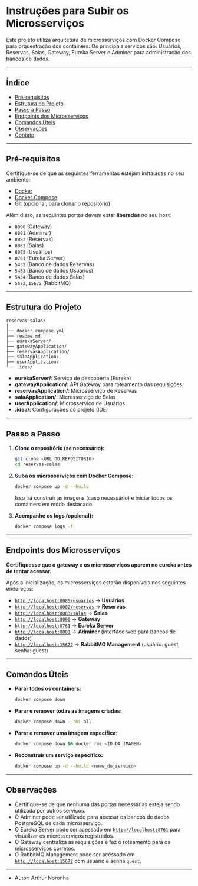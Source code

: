 # Instruções para Subir os Microsserviços

Este projeto utiliza arquitetura de microsserviços com Docker Compose para orquestração dos containers. Os principais serviços são: Usuários, Reservas, Salas, Gateway, Eureka Server e Adminer para administração dos bancos de dados.

---

## Índice

- [Pré-requisitos](#pré-requisitos)
- [Estrutura do Projeto](#estrutura-do-projeto)
- [Passo a Passo](#passo-a-passo)
- [Endpoints dos Microsserviços](#endpoints-dos-microsserviços)
- [Comandos Úteis](#comandos-úteis)
- [Observações](#observações)
- [Contato](#contato)

---

## Pré-requisitos

Certifique-se de que as seguintes ferramentas estejam instaladas no seu ambiente:

- [Docker](https://www.docker.com/get-started)
- [Docker Compose](https://docs.docker.com/compose/)
- Git (opcional, para clonar o repositório)

Além disso, as seguintes portas devem estar **liberadas** no seu host:

- `8090` (Gateway)
- `8081` (Adminer)
- `8082` (Reservas)
- `8083` (Salas)
- `8085` (Usuários)
- `8761` (Eureka Server)
- `5432` (Banco de dados Reservas)
- `5433` (Banco de dados Usuários)
- `5434` (Banco de dados Salas)
- `5672`, `15672` (RabbitMQ)

---

## Estrutura do Projeto

```
reservas-salas/
│
├── docker-compose.yml
├── readme.md
├── eurekaServer/
├── gatewayApplication/
├── reservasApplication/
├── salaApplication/
├── userApplication/
└── .idea/
```

- **eurekaServer/**: Serviço de descoberta (Eureka)
- **gatewayApplication/**: API Gateway para roteamento das requisições
- **reservasApplication/**: Microsserviço de Reservas
- **salaApplication/**: Microsserviço de Salas
- **userApplication/**: Microsserviço de Usuários
- **.idea/**: Configurações do projeto (IDE)

---

## Passo a Passo

1. **Clone o repositório (se necessário):**
   ```bash
   git clone <URL_DO_REPOSITORIO>
   cd reservas-salas
   ```

2. **Suba os microsserviços com Docker Compose:**
   ```bash
   docker compose up -d --build
   ```

   Isso irá construir as imagens (caso necessário) e iniciar todos os containers em modo destacado.

3. **Acompanhe os logs (opcional):**
   ```bash
   docker compose logs -f
   ```

---

## Endpoints dos Microsserviços

**Certifiquesse que o gateway e os microsserviços aparem no eureka antes de tentar acessar.**

Após a inicialização, os microsserviços estarão disponíveis nos seguintes endereços:

- [`http://localhost:8085/usuarios`](http://localhost:8085/usuarios/front) → **Usuários**
- [`http://localhost:8082/reservas`](http://localhost:8082/reservas/front) → **Reservas**
- [`http://localhost:8083/salas`](http://localhost:8083/salas/front) → **Salas**
- [`http://localhost:8090`](http://localhost:8090/(salas/reservas/usuarios)/front) → **Gateway**
- [`http://localhost:8761`](http://localhost:8761) → **Eureka Server**
- [`http://localhost:8081`](http://localhost:8081) → **Adminer** (interface web para bancos de dados)
- [`http://localhost:15672`](http://localhost:15672) → **RabbitMQ Management** (usuário: guest, senha: guest)

---

## Comandos Úteis

- **Parar todos os containers:**
  ```bash
  docker compose down
  ```

- **Parar e remover todas as imagens criadas:**
  ```bash
  docker compose down --rmi all
  ```

- **Parar e remover uma imagem específica:**
  ```bash
  docker compose down && docker rmi <ID_DA_IMAGEM>
  ```

- **Reconstruir um serviço específico:**
  ```bash
  docker compose up -d --build <nome_do_serviço>
  ```

---

## Observações

- Certifique-se de que nenhuma das portas necessárias esteja sendo utilizada por outros serviços.
- O Adminer pode ser utilizado para acessar os bancos de dados PostgreSQL de cada microsserviço.
- O Eureka Server pode ser acessado em [`http://localhost:8761`](http://localhost:8761) para visualizar os microsserviços registrados.
- O Gateway centraliza as requisições e faz o roteamento para os microsserviços corretos.
- O RabbitMQ Management pode ser acessado em [`http://localhost:15672`](http://localhost:15672) com usuário e senha `guest`.

---

- Autor: Arthur Noronha